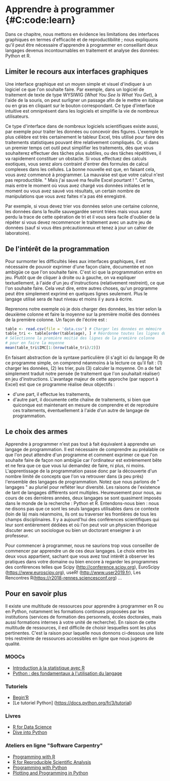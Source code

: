 
# Apprendre à programmer {#C:code:learn}

Dans ce chapitre, nous mettons en évidence les limitations des interfaces
graphiques en termes d'efficacité et de reproductibilité ; nous expliquons
qu'il peut être nécessaire d'apprendre à programmer en conseillant deux langages devenus incontournables en traitement et analyse des données: Python et R.


## Limiter le recours aux interfaces graphiques

Une interface graphique est un moyen simple et visuel d'indiquer à un logiciel
ce que l'on souhaite faire. Par exemple, dans un logiciel de traitement de
texte de type WYSIWIG (*What You See Is What You Get*), à l'aide de la
souris, on peut surligner un passage afin de le mettre en italique ou en gras en
cliquant sur le bouton correspondant. 
Ce type d'interface intuitive est omniprésent dans les logiciels et 
simplifie la vie de nombreux utilisateurs. 

Ce type d'interface dans de nombreux logiciels scientifiques existe aussi, 
par exemple pour traiter les données ou concevoir des figures. 
L'exemple le plus célèbre est très certainement le tableur Excel, très utilisé pour faire des traitements statistiques pouvant être relativement compliqués. 
Or, si dans un premier temps cet outil peut simplifier les traitements, dès que vous souhaiterez effectuer des tâches plus subtiles,
ou des tâches répétitives, il va rapidement constituer un obstacle. Si vous effectuez des calculs exotiques, vous serez alors contraint d'entrer des formules de calcul complexes dans les cellules. 
La bonne nouvelle est que, en faisant cela, vous avez commencé à programmer. 
La mauvaise est que votre calcul n'est pas reproductible. 
" Mais j'ai sauvé ma feuille Excel pourtant ! ". 
Certes, mais entre le moment où vous avez chargé vos données initiales et 
le moment ou vous avez sauvé vos résultats, un certain nombre de
manipulations que vous avez faites n'a pas été enregistré. 

Par exemple, si vous devez trier vos données selon une certaine colonne, 
les données dans la feuille sauvegardée seront triées mais vous aurez 
perdu la trace de cette opération de tri et il vous sera facile d'oublier
de la répéter si vous devez recommencer le traitement avec un autre jeu de données 
(sauf si vous êtes précautionneux et tenez à jour un cahier de laboratoire).


## De l'intérêt de la programmation

Pour surmonter les difficultés liées aux interfaces graphiques, il est
nécessaire de pouvoir exprimer d'une façon claire, documentée et non ambigüe
ce que l'on souhaite faire. 
C'est ici que la programmation entre en jeu. 
Plutôt que de cliquer à droite ou à gauche, on va expliquer textuellement,
à l'aide d'un jeu d'instructions (relativement restreint), ce que l'on souhaite
faire. 
Cela veut dire, entre autres choses, qu'un programme peut être simplement
exprimé en quelques lignes seulement. 
Plus le langage utilisé sera de haut niveau et moins il y aura à écrire. 

Reprenons notre exemple où je dois charger des données, les trier selon la 
deuxième colonne et faire la moyenne sur la première moitié des données
de la première colonne. 
Un façon de l'écrire est :

``` r
table <- read.csv(file = 'data.csv') # Charger les données en mémoire
table_tri <- table[order(table$age), ] # Réordonne toutes les lignes du tableau
# Sélectionne la première moitié des lignes de la première colonne
# pour en faire la moyenne
mean(table_tri$IMC[1:(nrow(table_tri)/2)])
```

En faisant abstraction de la syntaxe particulière (il s'agit ici du langage R)
de ce programme simple, on comprend néanmoins à la lecture ce qu'il fait :
(1) charger les données, (2) les trier,  puis (3) calculer la moyenne. 
On a de fait simplement traduit notre pensée (le traitement que l'on 
souhaitait réaliser) en jeu d'instructions. 
L'avantage majeur de cette approche (par rapport à Excel) est que ce
programme réalise deux objectifs : 
- d'une part, il effectue les traitements,
- d'autre part, il documente cette chaîne de traitements, si bien que quiconque
est maintenant en mesure de comprendre et de reproduire ces traitements,
éventuellement à l'aide d'un autre de langage de programmation.


## Le choix des armes

Apprendre à programmer n'est pas tout à fait équivalent à apprendre un langage
de programmation.  Il est nécessaire de comprendre au préalable ce que l'on
peut attendre d'un programme et comment exprimer ce que l'on souhaite faire de
façon non ambigüe car l'ordinateur est extrèmement bête et ne fera que ce que
vous lui demandez de faire, ni plus, ni moins.  L'apprentissage de la
programmation passe donc par la découverte d'un nombre limité de concepts que
l'on va retrouver dans (à peu près) l'ensemble des langages de programmation.
Notez que nous parlons de " langages " au pluriel pour refléter leur diversité.
Les raisons de l'existence de tant de langages différents sont multiples.
Heureusement pour nous, au cours de ces dernières années, deux langages se sont
quasiment imposés dans le monde de la recherche : Python et R.  Entendons-nous
bien : nous ne disons pas que ce sont les seuls langages utilisables dans ce
contexte (loin de là) mais néanmoins, ils ont su traverser les frontières de
tous les champs disciplinaires. Il y a aujourd'hui des conférences
scientifiques qui leur sont entièrement dédiées et où l'on peut voir un
physicien théorique discuter avec un sociologue ou bien un doctorant enseigner
à un professeur.

Pour commencer à programmer, nous ne saurions trop vous conseiller de commencer
par apprendre un de ces deux langages.  Le choix entre les deux vous
appartient, sachant que vous avez tout intèrêt à observer les pratiques dans
votre domaine ou bien encore à regarder les programmes des conférences telles
que Scipy (http://conference.scipy.org), EuroScipy (https://www.euroscipy.org),
useR! (http://www.user2019.fr), Les Rencontres
R(https://r2018-rennes.sciencesconf.org) ...


## Pour en savoir plus

Il existe une multitude de ressources pour apprendre à programmer en R ou en
Python, notamment les formations continues proposées par les institutions
(services de formation des personnels, écoles doctorales, mais aussi formations
internes à votre unité de recherche).  En raison de cette multitude de
ressources, il est difficile de choisir lesquelles sont les plus pertinentes.
C'est la raison pour laquelle nous donnons ci-dessous une liste très restreinte
de ressources accessibles en ligne que nous jugeons de qualité.

### MOOCs

* [Introduction à la statistique avec R](https://www.fun-mooc.fr/courses/UPSUD/42001S06/session06/about)
* [Python : des fondamentaux à l'utilisation du langage](https://www.fun-mooc.fr/courses/inria/41001S03/session03/about)


### Tutoriels

* [Begin’R](http://beginr.u-bordeaux.fr)
* [Le tutoriel Python] (https://docs.python.org/fr/3/tutorial)


### Livres

* [R for Data Science](https://r4ds.had.co.nz)
* [Dive into Python](https://www.diveinto.org/python3)

### Ateliers en ligne "Software Carpentry"

* [Programming with R](http://swcarpentry.github.io/r-novice-inflammation)
* [R for Reproducible Scientific Analysis](http://swcarpentry.github.io/r-novice-gapminder)
* [Programming with Python](http://swcarpentry.github.io/python-novice-inflammation)
* [Plotting and Programming in Python](http://swcarpentry.github.io/python-novice-gapminder)
